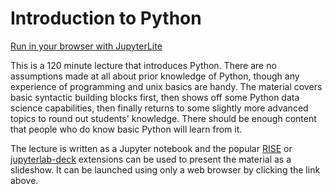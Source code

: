 # Introduction to Python

[Run in your browser with JupyterLite](https://nikoladze.github.io/python-introduction/lab/index.html?path=presentation.ipynb)

This is a 120 minute lecture that introduces Python. There are
no assumptions made at all about prior knowledge of Python, though
any experience of programming and unix basics are handy. The
material covers basic syntactic building blocks first, then
shows off some Python data science capabilities, then finally
returns to some slightly more advanced topics to round out
students' knowledge. There should be enough content that people
who do know basic Python will learn from it.

The lecture is written as a Jupyter notebook and the popular
[RISE](https://github.com/damianavila/RISE) or [jupyterlab-deck](https://jupyterlab-deck.readthedocs.io/en/stable/index.html)
extensions can be used to present the material as a slideshow.
It can be launched using only a web browser by clicking the link above.
